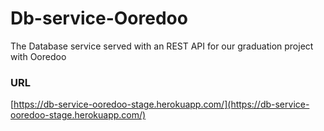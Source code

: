 # Db-service-Ooredoo

The Database service served with an REST API for our graduation project with Ooredoo 

### URL
[https://db-service-ooredoo-stage.herokuapp.com/](https://db-service-ooredoo-stage.herokuapp.com/)

